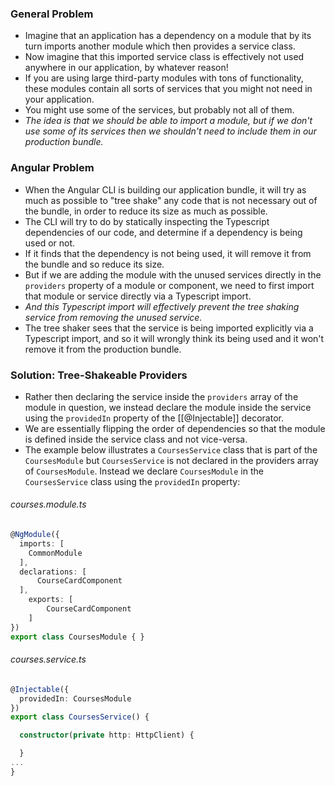 ### General Problem
- Imagine that an application has a dependency on a module that by its turn imports another module which then provides a service class.
- Now imagine that this imported service class is effectively not used anywhere in our application, by whatever reason!
- If you are using large third-party modules with tons of functionality, these modules contain all sorts of services that you might not need in your application.
- You might use some of the services, but probably not all of them.
- *The idea is that we should be able to import a module, but if we don't use some of its services then we shouldn't need to include them in our production bundle.*

### Angular Problem
- When the Angular CLI is building our application bundle, it will try as much as possible to "tree shake" any code that is not necessary out of the bundle, in order to reduce its size as much as possible.
- The CLI will try to do by statically inspecting the Typescript dependencies of our code, and determine if a dependency is being used or not.
- If it finds that the dependency is not being used, it will remove it from the bundle and so reduce its size.
- But if we are adding the module with the unused services directly in the `providers` property of a module or component, we need to first import that module or service directly via a Typescript import.
- *And this Typescript import will effectively prevent the tree shaking service from removing the unused service.*
- The tree shaker sees that the service is being imported explicitly via a Typescript import, and so it will wrongly think its being used and it won't remove it from the production bundle.

### Solution: Tree-Shakeable Providers
- Rather then declaring the service inside the `providers` array of the module in question, we instead declare the module inside the service using the `providedIn` property of the [[@Injectable]] decorator.
- We are essentially flipping the order of dependencies so that the module is defined inside the service class and not vice-versa.
- The example below illustrates a `CoursesService` class that is part of the `CoursesModule` but `CoursesService` is not declared in the providers array of `CoursesModule`. Instead we declare  `CoursesModule` in the `CoursesService` class using the `providedIn` property:
###### courses.module.ts
```typescript
@NgModule({
  imports: [
    CommonModule
  ],
  declarations: [
      CourseCardComponent
  ],
    exports: [
        CourseCardComponent
    ]
})
export class CoursesModule { }
```
###### courses.service.ts
```typescript
@Injectable({
  providedIn: CoursesModule
})
export class CoursesService() {

  constructor(private http: HttpClient) {

  }
...
}
```